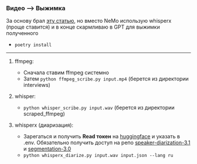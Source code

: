 ### Видео —> Выжимка
За основу брал [эту статью](https://habr.com/ru/companies/alfa/articles/909498/), но вместо NeMo использую whisperx (проще ставится) и в конце скармливаю в GPT для выжимки полученного

- `poetry install`

---

1. ffmpeg:
   - Сначала ставим ffmpeg системно
   - Затем `python ffmpeg_scribe.py input.mp4` (берется из директории interviews)

2. whisper:
   - `python whisper_scribe.py input.wav` (берется из директории scraped_ffmpeg)

3. whisperx (диаризация):
   - Зарегаться и получить **Read токен** на [huggingface](https://huggingface.co/settings/tokens) и указать в .env. Обязательно получить доступ на репо [speaker-diarization-3.1](https://huggingface.co/pyannote/speaker-diarization-3.1) и [segmentation-3.0](https://huggingface.co/pyannote/segmentation-3.0)
   - `python whisperx_diarize.py input.wav input.json --lang ru`
